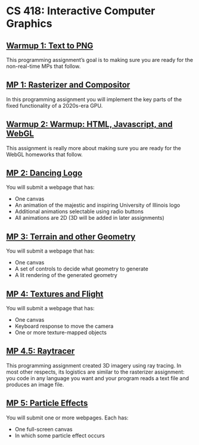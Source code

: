 # CS 418: Interactive Computer Graphics

## [Warmup 1: Text to PNG](/warmup-1)
This programming assignment’s goal is to making sure you are ready for the non-real-time MPs that follow.

## [MP 1: Rasterizer and Compositor](/mp-1)
In this programming assignment you will implement the key parts of the fixed functionality of a 2020s-era GPU.

## [Warmup 2: Warmup: HTML, Javascript, and WebGL](/warmup-2)
This assignment is really more about making sure you are ready for the WebGL homeworks that follow.

## [MP 2: Dancing Logo](/mp-2)
You will submit a webpage that has:
- One canvas
- An animation of the majestic and inspiring University of Illinois logo
- Additional animations selectable using radio buttons
- All animations are 2D (3D will be added in later assignments)

## [MP 3: Terrain and other Geometry](/mp-3)
You will submit a webpage that has:
- One canvas
- A set of controls to decide what geometry to generate
- A lit rendering of the generated geometry

## [MP 4: Textures and Flight](/mp-4)
You will submit a webpage that has:
- One canvas
- Keyboard response to move the camera
- One or more texture-mapped objects

## [MP 4.5: Raytracer](/mp-4.5)
This programming assignment created 3D imagery using ray tracing. In most other respects, its logistics are similar to the rasterizer assignment: you code in any language you want and your program reads a text file and produces an image file.

## [MP 5: Particle Effects](/mp-5)
You will submit one or more webpages. Each has:
- One full-screen canvas
- In which some particle effect occurs
